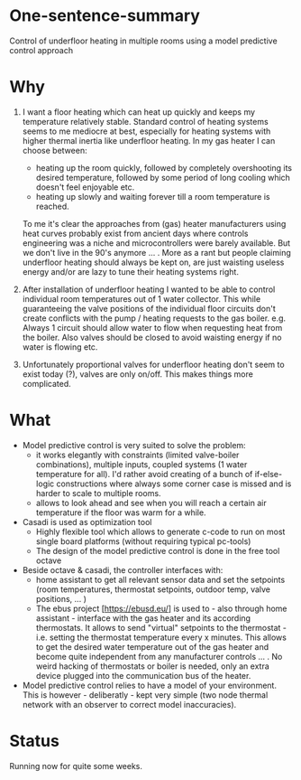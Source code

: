 # One-sentence-summary
Control of underfloor heating in multiple rooms using a model predictive control approach

# Why

1. I want a floor heating which can heat up quickly and keeps my temperature relatively stable.
Standard control of heating systems seems to me mediocre at best, especially for heating systems with higher thermal inertia like underfloor heating.
In my gas heater I can choose between:
   * heating up the room quickly, followed by completely overshooting its desired temperature, followed by some period of long cooling which doesn't feel enjoyable etc.
   * heating up slowly and waiting forever till a room temperature is reached.

    To me it's clear the approaches from (gas) heater manufacturers using heat curves probably exist from ancient days where controls engineering was a niche and microcontrollers were barely available. But we don't live in the 90's anymore ... .
    More as a rant but people claiming underfloor heating should always be kept on, are just waisting useless energy and/or are lazy to tune their heating systems right.

2. After installation of underfloor heating I wanted to be able to control individual room temperatures out of 1 water collector. This while guaranteeing the valve positions of the individual floor circuits don't create conflicts with the pump / heating requests to the gas boiler. e.g. Always 1 circuit should allow water to flow when requesting heat from the boiler. Also valves should be closed to avoid waisting energy if no water is flowing etc.
3. Unfortunately proportional valves for underfloor heating don't seem to exist today (?), valves are only on/off. This makes things more complicated.
  

# What 
* Model predictive control is very suited to solve the problem: 
  * it works elegantly with constraints (limited valve-boiler combinations), multiple inputs, coupled systems (1 water temperature for all).
  I'd rather avoid creating of a bunch of if-else-logic constructions where always some corner case is missed and is harder to scale to multiple rooms.
  * allows to look ahead and see when you will reach a certain air temperature if the floor was warm for a while.
* Casadi is used as optimization tool
  * Highly flexible tool which allows to generate c-code to run on most single board platforms (without requiring typical  pc-tools)
  * The design of the model predictive control is done in the free tool octave
* Beside octave & casadi, the controller interfaces with:
  * home assistant to get all relevant sensor data and set the setpoints (room temperatures, thermostat setpoints, outdoor temp, valve positions, ... )
  * The ebus project [https://ebusd.eu/] is used to - also through home assistant - interface with the gas heater and its according thermostats. It allows to send "virtual" setpoints to the thermostat - i.e. setting the thermostat temperature every x minutes. This allows to get the desired water temperature out of the gas heater and become quite independent from any manufacturer controls ... . No weird hacking of thermostats or boiler is needed, only an extra device plugged into the communication bus of the heater.
* Model predictive control relies to have a model of your environment. This is however - deliberatly - kept very simple (two node thermal network with an observer to correct model inaccuracies).

# Status
Running now for quite some weeks.
  




